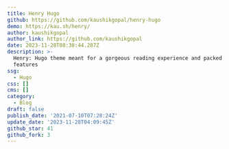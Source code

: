 ```yaml
---
title: Henry Hugo
github: https://github.com/kaushikgopal/henry-hugo
demo: https://kau.sh/henry/
author: kaushikgopal
author_link: https://github.com/kaushikgopal
date: 2023-11-28T08:38:44.287Z
description: >-
  Henry: Hugo theme meant for a gorgeous reading experience and packed with
  features
ssg:
  - Hugo
css: []
cms: []
category:
  - Blog
draft: false
publish_date: '2021-07-10T07:28:24Z'
update_date: '2023-11-28T04:09:45Z'
github_star: 41
github_fork: 3
---
```

